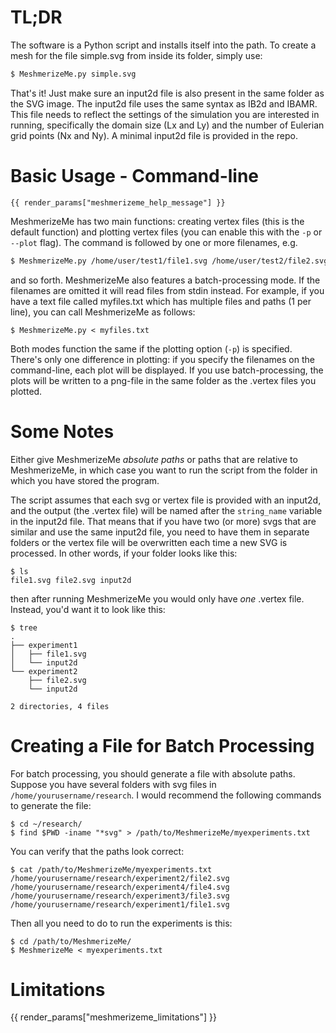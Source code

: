 # TL;DR
The software is a Python script and installs itself into the path. To create a mesh for the file simple.svg from inside its folder, simply use:
```bash
$ MeshmerizeMe.py simple.svg
```
That's it! Just make sure an input2d file is also present in the same folder as the SVG image. The input2d file uses the same syntax as IB2d and IBAMR. This file needs to reflect the settings of the simulation you are interested in running, specifically the domain size (Lx and Ly) and the number of Eulerian grid points (Nx and Ny). A minimal input2d file is provided in the repo. 

# Basic Usage - Command-line
```
{{ render_params["meshmerizeme_help_message"] }}
```

MeshmerizeMe has two main functions: creating vertex files (this is the default function) and plotting vertex files (you can enable this with the `-p` or `--plot` flag). The command is followed by one or more filenames, e.g.
```bash
$ MeshmerizeMe.py /home/user/test1/file1.svg /home/user/test2/file2.svg
```
and so forth. MeshmerizeMe also features a batch-processing mode. If the filenames are omitted it will read files from stdin instead. For example, if you have a text file called myfiles.txt which has multiple files and paths (1 per line), you can call MeshmerizeMe as follows:
```
$ MeshmerizeMe.py < myfiles.txt
```
Both modes function the same if the plotting option (`-p`) is specified. There's only one difference in plotting: if you specify the filenames on the command-line, each plot will be displayed. If you use batch-processing, the plots will be written to a png-file in the same folder as the .vertex files you plotted.

# Some Notes
Either give MeshmerizeMe *absolute paths* or paths that are relative to MeshmerizeMe, in which case you want to run the script from the folder in which you have stored the program. 

The script assumes that each svg or vertex file is provided with an input2d, and the output (the .vertex file) will be named after the `string_name` variable in the input2d file. That means that if you have two (or more) svgs that are similar and use the same input2d file, you need to have them in separate folders or the vertex file will be overwritten each time a new SVG is processed. In other words, if your folder looks like this:
```
$ ls
file1.svg file2.svg input2d
```
then after running MeshmerizeMe you would only have *one* .vertex file. Instead, you'd want it to look like this:
```
$ tree
.
├── experiment1
│   ├── file1.svg
│   └── input2d
└── experiment2
    ├── file2.svg
    └── input2d

2 directories, 4 files
```

# Creating a File for Batch Processing
For batch processing, you should generate a file with absolute paths. Suppose you have several folders with svg files in `/home/yourusername/research`. I would recommend the following commands to generate the file:
```
$ cd ~/research/
$ find $PWD -iname "*svg" > /path/to/MeshmerizeMe/myexperiments.txt
```
You can verify that the paths look correct:
```
$ cat /path/to/MeshmerizeMe/myexperiments.txt
/home/yourusername/research/experiment2/file2.svg
/home/yourusername/research/experiment4/file4.svg
/home/yourusername/research/experiment3/file3.svg
/home/yourusername/research/experiment1/file1.svg
```
Then all you need to do to run the experiments is this:
```
$ cd /path/to/MeshmerizeMe/
$ MeshmerizeMe < myexperiments.txt
```

# Limitations
{{ render_params["meshmerizeme_limitations"] }}
